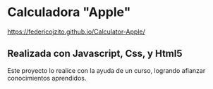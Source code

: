# Calculadora "Apple"

https://federicojzito.github.io/Calculator-Apple/

## Realizada con Javascript, Css, y Html5
Este proyecto lo realice con la ayuda de un curso, logrando afianzar conocimientos aprendidos.

